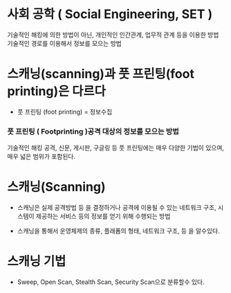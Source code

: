 # 사회 공학 ( Social Engineering, SET )

기술적인 해킹에 의한 방법이 아닌, 개인적인 인간관계, 업무적 관계 등을 이용한 방법<br/>
기술적인 경로를 이용해서 정보를 모으는 방법

# 스캐닝(scanning)과 풋 프린팅(foot printing)은 다르다 

* 풋 프린팅 (foot printing) = 정보수집

### 풋 프린팅 ( Footprinting )공격 대상의 정보를 모으는 방법 
    
기술적인 해킹 공격, 신문, 게시판, 구글링 등 풋 프린팅에는 매우 다양한 기법이 있으며, 매우 넓은 범위가 포함된다.

# 스캐닝(Scanning)

* 스캐닝은 실제 공격방법 등 을 결정하거나 공격에 이용될 수 있는 네트워크 구조, 시스템이 제공하는 서비스 등의 정보를 얻기 위해 수행되는 방법 

* 스캐닝을 통해서 운영체제의 종류, 플래폼의 형태, 네트워크 구조, 등 을 알수있다.

# 스캐닝 기법

* Sweep, Open Scan, Stealth Scan, Security Scan으로 분류할수 있다.